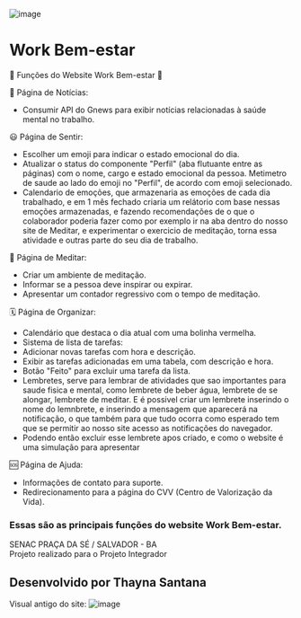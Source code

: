 ![image](https://github.com/ThaynaSantana/Work-Bem-Estar/assets/88935936/ce36c97f-56ca-4828-92ab-ebafcc332d0e)



# Work Bem-estar
🎯 Funções do Website Work Bem-estar 🌟

📰 Página de Notícias:<br>
- Consumir API do Gnews para exibir notícias relacionadas à saúde mental no trabalho.

😃 Página de Sentir:<br>
- Escolher um emoji para indicar o estado emocional do dia.
- Atualizar o status do componente "Perfil" (aba flutuante entre as páginas) com o nome, cargo e estado emocional da pessoa. Metimetro de saude ao lado do emoji no "Perfil", de acordo com emoji selecionado.
- Calendario de emoções, que armazenaria as emoções de cada dia trabalhado, e em 1 mês fechado criaria um relátorio com base
nessas emoções armazenadas, e fazendo recomendações de o que o colaborador poderia fazer como por exemplo ir na aba dentro do nosso site de Meditar, e experimentar o exercicio de meditação, torna essa atividade e outras parte do seu dia de trabalho.

🧘 Página de Meditar:
- Criar um ambiente de meditação.
- Informar se a pessoa deve inspirar ou expirar.
- Apresentar um contador regressivo com o tempo de meditação.

🗓️ Página de Organizar:<br>
- Calendário que destaca o dia atual com uma bolinha vermelha.<br>
- Sistema de lista de tarefas:
- Adicionar novas tarefas com hora e descrição.
- Exibir as tarefas adicionadas em uma tabela, com descrição e hora.
- Botão "Feito" para excluir uma tarefa da lista.
- Lembretes, serve para lembrar de atividades que sao importantes para saude fisica e mental, como lembrete de beber água, lembrete de se alongar, lembrete de meditar. E é possivel criar um lembrete inserindo o nome do lemnbrete, e inserindo a mensagem que aparecerá na notificação, o que também para que tudo ocorra como esperado tem que se permitir ao nosso site acesso as notificações do navegador.
- Podendo então excluir esse lembrete apos criado, e como o website é uma simulação para apresentar

🆘 Página de Ajuda:
- Informações de contato para suporte.
- Redirecionamento para a página do CVV (Centro de Valorização da Vida).
### Essas são as principais funções do website Work Bem-estar.
 SENAC PRAÇA DA SÉ / SALVADOR - BA <br>
 Projeto realizado para o Projeto Integrador
 
## Desenvolvido por Thayna Santana

Visual antigo do site:
![image](https://github.com/ThaynaSantana/Work-Bem-Estar/assets/88935936/3c324f1f-a843-4e01-b330-a260f962e078)
